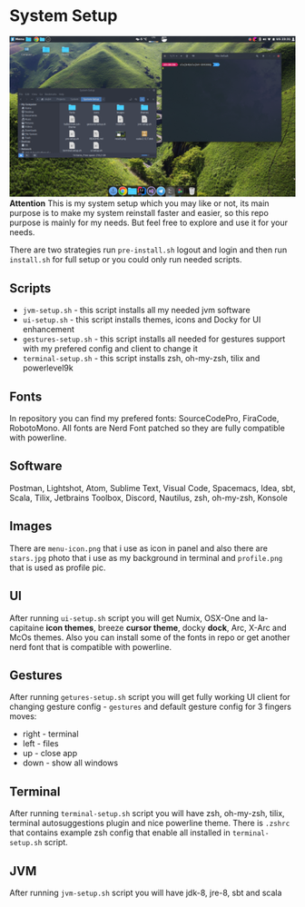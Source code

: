 # System Setup
![Result image](result.png)
**Attention**
 This is my system setup which you may like or not, its main purpose is to make my system reinstall faster and easier, so this repo purpose is mainly for my needs. But feel free to explore and use it for your needs.

There are two strategies run `pre-install.sh` logout and login and then run `install.sh` for full setup or you could only run needed scripts.


## Scripts
* `jvm-setup.sh` - this script installs all my needed jvm software
* `ui-setup.sh` - this script installs themes, icons and Docky for UI enhancement
* `gestures-setup.sh` - this script installs all needed for gestures support with my prefered config and client to change it
* `terminal-setup.sh` - this script installs zsh, oh-my-zsh, tilix and powerlevel9k
 
## Fonts
In repository you can find my prefered fonts: SourceCodePro, FiraCode, RobotoMono. All fonts are Nerd Font patched so they are fully compatible with powerline. 

## Software
Postman, Lightshot, Atom, Sublime Text, Visual Code, Spacemacs, Idea, sbt, Scala, Tilix, Jetbrains Toolbox, Discord, Nautilus, zsh, oh-my-zsh, Konsole

## Images
There are `menu-icon.png` that i use as icon in panel and also there are `stars.jpg` photo that i use as my background in terminal and `profile.png` that is used as profile pic.

## UI
After running `ui-setup.sh` script you will get Numix, OSX-One and la-capitaine **icon themes**, breeze **cursor theme**, docky **dock**, Arc, X-Arc and McOs themes. Also you can install some of the fonts in repo or get another nerd font that is compatible with powerline.

## Gestures
After running `getures-setup.sh` script you will get fully working UI client for changing gesture config - `gestures` and default gesture config for 3 fingers moves:
* right - terminal
* left - files
* up - close app
* down - show all windows

## Terminal
After running `terminal-setup.sh` script you will have zsh, oh-my-zsh, tilix, terminal autosuggestions plugin and nice powerline theme. 
There is `.zshrc` that contains example zsh config that enable all installed in `terminal-setup.sh` script.

## JVM
After running `jvm-setup.sh` script you will have jdk-8, jre-8, sbt and scala